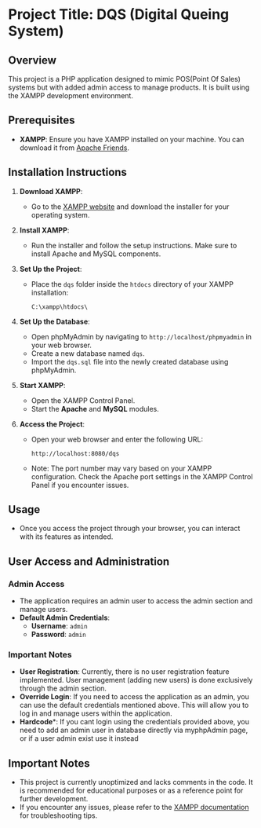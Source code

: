 # Project Title: DQS (Digital Queing System)

## Overview
This project is a PHP application designed to mimic POS(Point Of Sales) systems but with added admin access to manage products. It is built using the XAMPP development environment.

## Prerequisites
- **XAMPP**: Ensure you have XAMPP installed on your machine. You can download it from [Apache Friends](https://www.apachefriends.org/index.html).

## Installation Instructions

1. **Download XAMPP**:
   - Go to the [XAMPP website](https://www.apachefriends.org/index.html) and download the installer for your operating system.

2. **Install XAMPP**:
   - Run the installer and follow the setup instructions. Make sure to install Apache and MySQL components.

3. **Set Up the Project**:
   - Place the `dqs` folder inside the `htdocs` directory of your XAMPP installation:
     ```
     C:\xampp\htdocs\
     ```

4. **Set Up the Database**:
   - Open phpMyAdmin by navigating to `http://localhost/phpmyadmin` in your web browser.
   - Create a new database named `dqs`.
   - Import the `dqs.sql` file into the newly created database using phpMyAdmin.

5. **Start XAMPP**:
   - Open the XAMPP Control Panel.
   - Start the **Apache** and **MySQL** modules.

6. **Access the Project**:
   - Open your web browser and enter the following URL:
     ```
     http://localhost:8080/dqs
     ```
   - Note: The port number may vary based on your XAMPP configuration. Check the Apache port settings in the XAMPP Control Panel if you encounter issues.

## Usage
- Once you access the project through your browser, you can interact with its features as intended.

## User Access and Administration

### Admin Access
- The application requires an admin user to access the admin section and manage users.
- **Default Admin Credentials**:
  - **Username**: `admin`
  - **Password**: `admin`

### Important Notes
- **User Registration**: Currently, there is no user registration feature implemented. User management (adding new users) is done exclusively through the admin section.
- **Override Login**: If you need to access the application as an admin, you can use the default credentials mentioned above. This will allow you to log in and manage users within the application.
- **Hardcode***: If you cant login using the credentials provided above, you need to add an admin user in database directly via myphpAdmin page, or if a user admin exist use it instead

## Important Notes
- This project is currently unoptimized and lacks comments in the code. It is recommended for educational purposes or as a reference point for further development.
- If you encounter any issues, please refer to the [XAMPP documentation](https://www.apachefriends.org/docs/) for troubleshooting tips.

